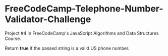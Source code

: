 # FreeCodeCamp-Telephone-Number-Validator-Challenge
Project #4 in FreeCodeCamp's JavaScript Algorithms and Data Structures Course.

Return **true** if the passed string is a valid US phone number.
